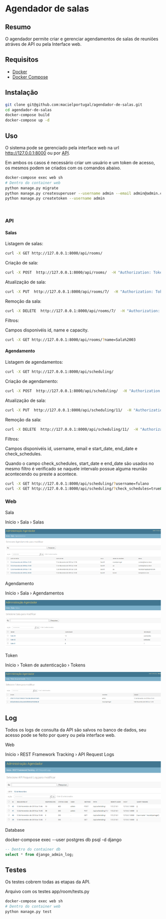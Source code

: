 # Agendador de salas

## Resumo

O agendador permite criar e gerenciar agendamentos de salas de reuniões atráves de API ou pela Interface web.

## Requisitos
* <a href="https://www.docker.com/">Docker</a>
* <a href="https://docs.docker.com/compose/">Docker Compose</a>

## Instalação
```bash
git clone git@github.com:macielportugal/agendador-de-salas.git
cd agendador-de-salas
docker-compose build
docker-compose up -d
```

## Uso
O sistema pode se gerenciado pela interface web na url <a href="http://127.0.0.1:8000">http://127.0.0.1:8000</a> ou por <a href="http://127.0.0.1:8000/api">API</a>.

Em ambos os casos é necessário criar um usuário e um token de acesso, os mesmos
podem se criados com os comandos abaixo.

```bash
docker-compose exec web sh 
# Dentro do container web
python manage.py migrate
python manage.py createsuperuser --username admin --email admin@admin.com
python manage.py createtoken --username admin
```
<br />

### API

#### Salas

Listagem de salas:

```bash
curl -X GET http://127.0.0.1:8000/api/rooms/
```

Criação de sala:

```bash
curl -X POST  http://127.0.0.1:8000/api/rooms/  -H "Authorization: Token cff0071b78232725662b7726c5de2809c90749d5"  -H "Content-Type:application/json"  -d '{"name": "Sala Teste", "capacity": 8, "description": "Com TV e Ar Condicionado" }'
```

Atualização de sala:

```bash
curl -X PUT  http://127.0.0.1:8000/api/rooms/7/  -H "Authorization: Token cff0071b78232725662b7726c5de2809c90749d5"  -H "Content-Type:application/json"  -d '{"name": "Sala Teste 2", "capacity": 8, "description": "Com TV e Ar Condicionado" }'
```

Remoção da sala:

```bash
curl -X DELETE  http://127.0.0.1:8000/api/rooms/7/  -H "Authorization: Token cff0071b78232725662b7726c5de2809c90749d5"
```

Filtros:

Campos disponivéis id, name e capacity.

```bash
curl -X GET http://127.0.0.1:8000/api/rooms/?name=Sala%2003
```


#### Agendamento

Listagem de agendamentos:

```bash
curl -X GET http://127.0.0.1:8000/api/scheduling/
```

Criação de agendamento:

```bash
curl -X POST  http://127.0.0.1:8000/api/scheduling/  -H "Authorization: Token cff0071b78232725662b7726c5de2809c90749d5"  -H "Content-Type:application/json"  -d '{"start_date": "2018-11-12T08:00:00", "end_date": "2018-11-12T10:00:00", "username": "teste", "email": "teste@teste.com", "room": 3}'
```

Atualização de sala:

```bash
curl -X PUT  http://127.0.0.1:8000/api/scheduling/11/  -H "Authorization: Token cff0071b78232725662b7726c5de2809c90749d5"  -H "Content-Type:application/json"  -d '{"start_date": "2018-11-12T08:00:00", "end_date": "2018-11-12T10:00:00", "username": "teste2", "email": "teste@teste.com", "room": 3}'
```

Remoção da sala:

```bash
curl -X DELETE  http://127.0.0.1:8000/api/scheduling/11/  -H "Authorization: Token cff0071b78232725662b7726c5de2809c90749d5"
```

Filtros:

Campos disponivéis id, username, email e start_date, end_date e check_schedules.

Quando o campo check_schedules, start_date e end_date são usados no mesmo filtro é verificado se naquele intervalo
possue alguma reunião acontecendo ou preste a acontece.

```bash
curl -X GET http://127.0.0.1:8000/api/scheduling/?username=fulano
curl -X GET http://127.0.0.1:8000/api/scheduling/?check_schedules=true&start_date=2018-11-01T08:00:00&end_date=2018-11-02T10:00:00
```

### Web

Sala

Início › Sala › Salas 

<img src="doc/images/scheduling.png">

Agendamento

Início › Sala › Agendamentos 

<img src="doc/images/room.png">

Token

Início › Token de autenticação › Tokens 

<img src="doc/images/token.png">

## Log

Todos os logs de consulta da API são salvos no banco de dados, seu acesso pode se feito por query ou pela interface web.

Web

Início › REST Framework Tracking › API Request Logs 

<img src="doc/images/loggers.png">

Database

docker-compose exec --user postgres db psql -d django

```sql
-- Dentro do container db
select * from django_admin_log;
```

## Testes

Os testes cobrem todas as etapas da API.

Arquivo com os testes app/room/tests.py

```bash
docker-compose exec web sh 
# Dentro do container web
python manage.py test
```
